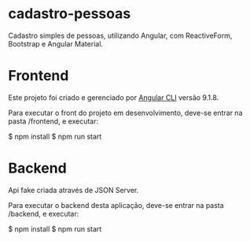 # cadastro-pessoas
Cadastro simples de pessoas, utilizando Angular, com ReactiveForm, Bootstrap e Angular Material.

# Frontend

Este projeto foi criado e gerenciado por [Angular CLI](https://github.com/angular/angular-cli) versão 9.1.8.

Para executar o front do projeto em desenvolvimento, deve-se entrar na pasta /frontend, e executar:

$ npm install
$ npm run start


# Backend

Api fake criada através de JSON Server.

Para executar o backend desta aplicação, deve-se entrar na pasta /backend, e executar:

$ npm install
$ npm run start
